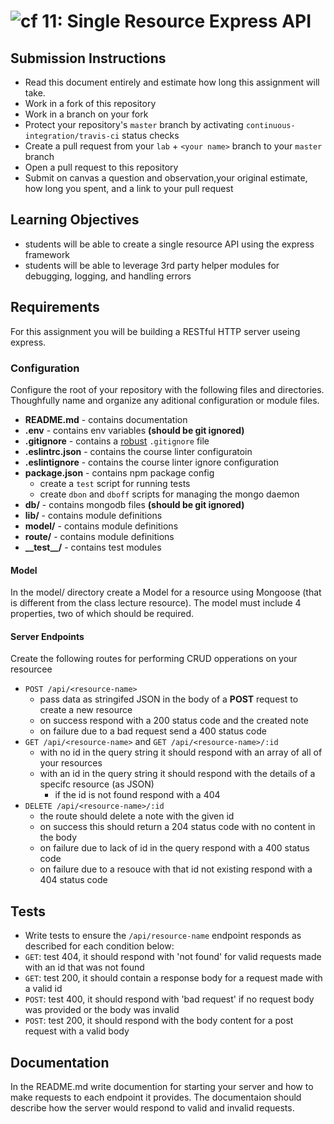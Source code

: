 ![cf](https://i.imgur.com/7v5ASc8.png) 11: Single Resource Express API
======

## Submission Instructions
* Read this document entirely and estimate how long this assignment will take.
* Work in a fork of this repository
* Work in a branch on your fork
* Protect your repository's `master` branch by activating `continuous-integration/travis-ci` status checks
* Create a pull request from your `lab` + `<your name>` branch to your `master` branch
* Open a pull request to this repository
* Submit on canvas a question and observation,your original estimate, how long you spent, and a link to your pull request


## Learning Objectives
* students will be able to create a single resource API using the express framework
* students will be able to leverage 3rd party helper modules for debugging, logging, and handling errors

## Requirements
For this assignment you will be building a RESTful HTTP server useing express.

### Configuration
Configure the root of your repository with the following files and directories. Thoughfully name and organize any aditional configuration or module files.
* **README.md** - contains documentation
* **.env** - contains env variables **(should be git ignored)**
* **.gitignore** - contains a [robust](http://gitignore.io) `.gitignore` file
* **.eslintrc.json** - contains the course linter configuratoin
* **.eslintignore** - contains the course linter ignore configuration
* **package.json** - contains npm package config
  * create a `test` script for running tests
  * create `dbon` and `dboff` scripts for managing the mongo daemon
* **db/** - contains mongodb files **(should be git ignored)**
* **lib/** - contains module definitions
* **model/** - contains module definitions
* **route/** - contains module definitions
* **\_\_test\_\_/** - contains test modules


#### Model
In the model/ directory create a Model for a resource using Mongoose (that is different from the class lecture resource). The model must include 4 properties, two of which should be required.

#### Server Endpoints
Create the following routes for performing CRUD opperations on your resourcee
* `POST /api/<resource-name>`
  * pass data as stringifed JSON in the body of a **POST** request to create a new resource
  * on success respond with a 200 status code and the created note
  * on failure due to a bad request send a 400 status code
* `GET /api/<resource-name>` and `GET /api/<resource-name>/:id`
  * with no id in the query string it should respond with an array of all of your resources
  * with an id in the query string it should respond with the details of a specifc resource (as JSON)
    * if the id is not found respond with a 404
* `DELETE /api/<resource-name>/:id`
  * the route should delete a note with the given id
  * on success this should return a 204 status code with no content in the body
  * on failure due to lack of id in the query respond with a 400 status code
  * on failure due to a resouce with that id not existing respond with a 404 status code

## Tests
* Write tests to ensure the `/api/resource-name` endpoint responds as described for each condition below:
* `GET`: test 404, it should respond with 'not found' for valid requests made with an id that was not found
* `GET`: test 200, it should contain a response body for a request made with a valid id
* `POST`: test 400, it should respond with 'bad request' if no request body was provided or the body was invalid
* `POST`: test 200, it should respond with the body content for a post request with a valid body

## Documentation
In the README.md write documention for starting your server and how to make requests to each endpoint it provides. The documentaion should describe how the server would respond to valid and invalid requests.
